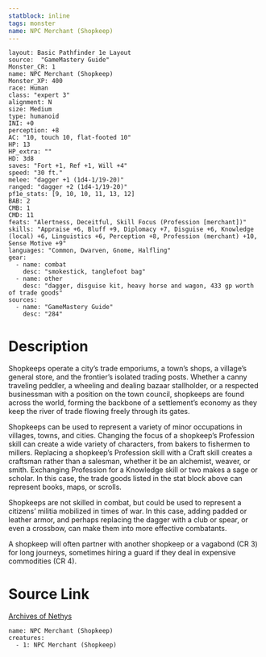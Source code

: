 ```yaml
---
statblock: inline
tags: monster
name: NPC Merchant (Shopkeep)
---
```

```statblock
layout: Basic Pathfinder 1e Layout
source:  "GameMastery Guide"
Monster_CR: 1
name: NPC Merchant (Shopkeep)
Monster_XP: 400
race: Human
class: "expert 3"
alignment: N
size: Medium
type: humanoid
INI: +0
perception: +8
AC: "10, touch 10, flat-footed 10"
HP: 13
HP_extra: ""
HD: 3d8
saves: "Fort +1, Ref +1, Will +4"
speed: "30 ft."
melee: "dagger +1 (1d4-1/19-20)"
ranged: "dagger +2 (1d4-1/19-20)"
pf1e_stats: [9, 10, 10, 11, 13, 12]
BAB: 2
CMB: 1
CMD: 11
feats: "Alertness, Deceitful, Skill Focus (Profession [merchant])"
skills: "Appraise +6, Bluff +9, Diplomacy +7, Disguise +6, Knowledge (local) +6, Linguistics +6, Perception +8, Profession (merchant) +10, Sense Motive +9"
languages: "Common, Dwarven, Gnome, Halfling"
gear:
  - name: combat
    desc: "smokestick, tanglefoot bag"
  - name: other
    desc: "dagger, disguise kit, heavy horse and wagon, 433 gp worth of trade goods"
sources:
  - name: "GameMastery Guide"
    desc: "284"
```
# Description
Shopkeeps operate a city’s trade emporiums, a town’s shops, a village’s general store, and the frontier’s isolated trading posts. Whether a canny traveling peddler, a wheeling and dealing bazaar stallholder, or a respected businessman with a position on the town council, shopkeeps are found across the world, forming the backbone of a settlement’s economy as they keep the river of trade flowing freely through its gates.

Shopkeeps can be used to represent a variety of minor occupations in villages, towns, and cities. Changing the focus of a shopkeep’s Profession skill can create a wide variety of characters, from bakers to fishermen to millers. Replacing a shopkeep’s Profession skill with a Craft skill creates a craftsman rather than a salesman, whether it be an alchemist, weaver, or smith. Exchanging Profession for a Knowledge skill or two makes a sage or scholar. In this case, the trade goods listed in the stat block above can represent books, maps, or scrolls.

Shopkeeps are not skilled in combat, but could be used to represent a citizens’ militia mobilized in times of war. In this case, adding padded or leather armor, and perhaps replacing the dagger with a club or spear, or even a crossbow, can make them into more effective combatants.

A shopkeep will often partner with another shopkeep or a vagabond (CR 3) for long journeys, sometimes hiring a guard if they deal in expensive commodities (CR 4).
# Source Link
[Archives of Nethys](https://aonprd.com/NPCDisplay.aspx?ItemName=Merchant%20(Shopkeep))
```encounter-table
name: NPC Merchant (Shopkeep)
creatures:
  - 1: NPC Merchant (Shopkeep)
```
